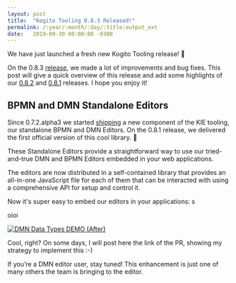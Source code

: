 ```yaml
---
layout: post
title:  "Kogito Tooling 0.8.3 Released!"
permalink: /:year/:month/:day/:title:output_ext
date:   2019-09-30 00:00:00 -0300
---
```

We have just launched a fresh new Kogito Tooling release! 🎉

On the 0.8.3 [release](https://github.com/kiegroup/kogito-tooling/releases/tag/0.8.3), we made a lot of improvements and bug fixes. This post will give a quick overview of this release and add some highlights of our [0.8.2](https://github.com/kiegroup/kogito-tooling/releases/tag/0.8.2) and [0.8.1](https://github.com/kiegroup/kogito-tooling/releases/tag/0.8.3) releases. I hope you enjoy it!

## BPMN and DMN Standalone Editors

Since 0.7.2.alpha3 we started [shipping](https://www.npmjs.com/package/@kogito-tooling/kie-editors-standalone) a new component of the KIE tooling, our standalone BPMN and DMN Editors. On the 0.8.1 release, we delivered the first official version of this cool library.  🎉

These Standalone Editors provide a straightforward way to use our tried-and-true DMN and BPMN Editors embedded in your web applications.

The editors are now distributed in a self-contained library that provides an all-in-one JavaScript file for each of them that can be interacted with using a comprehensive API for setup and control it.

Now it's super easy to embed our editors in your applications:
s
<script src="https://gist.github.com/ederign/88e3ddb31c2c1374a0afc6bfede80258"></script>

<script src="https://gist.github.com/paulovmr/40fbfbf689023840c4d6bd9e32889d44#file-file1-js"></script>



oioi


[![DMN Data Types DEMO (After)](/assets/the-dmn-data-types-saga-after.gif "DMN Data Types DEMO (After)")](/assets/the-dmn-data-types-saga-after.gif)

Cool, right? On some days, I will post here the link of the PR, showing my strategy to implement this :-)

If you’re a DMN editor user, stay tuned! This enhancement is just one of many others the team is bringing to the editor.
